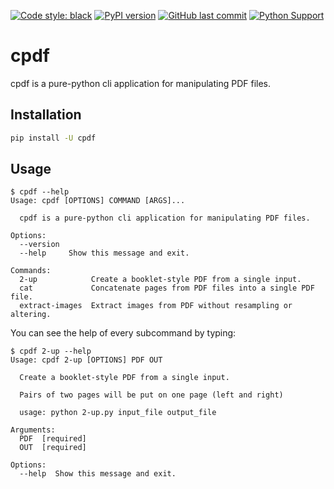 [![Code style: black](https://img.shields.io/badge/code%20style-black-000000.svg)](https://github.com/psf/black)
[![PyPI version](https://badge.fury.io/py/cpdf.svg)](https://pypi.org/project/cpdf/)
[![GitHub last commit](https://img.shields.io/github/last-commit/py-pdf/cpdf)](https://github.com/py-pdf/cpdf)
[![Python Support](https://img.shields.io/pypi/pyversions/cpdf.svg)](https://pypi.org/project/cpdf/)

# cpdf

cpdf is a pure-python cli application for manipulating PDF files.

## Installation

```bash
pip install -U cpdf
```

## Usage

```console
$ cpdf --help
Usage: cpdf [OPTIONS] COMMAND [ARGS]...

  cpdf is a pure-python cli application for manipulating PDF files.

Options:
  --version
  --help     Show this message and exit.

Commands:
  2-up            Create a booklet-style PDF from a single input.
  cat             Concatenate pages from PDF files into a single PDF file.
  extract-images  Extract images from PDF without resampling or altering.
```

You can see the help of every subcommand by typing:

```console
$ cpdf 2-up --help
Usage: cpdf 2-up [OPTIONS] PDF OUT

  Create a booklet-style PDF from a single input.

  Pairs of two pages will be put on one page (left and right)

  usage: python 2-up.py input_file output_file

Arguments:
  PDF  [required]
  OUT  [required]

Options:
  --help  Show this message and exit.
```
